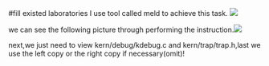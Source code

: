 #fill existed laboratories
I use tool called meld to achieve this task.
![](https://i.imgur.com/stQqGfw.png)

 we can see the following picture through performing the instruction.![](https://i.imgur.com/1soAGES.png)

next,we just need to view kern/debug/kdebug.c and kern/trap/trap.h,last we use the left copy or the right copy if necessary(omit)! 

